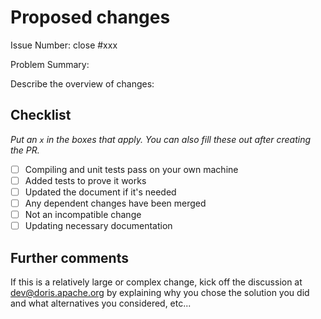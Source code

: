 <!--
!!!! Please Add Type in the PR header !!!!
CN: http://doris.incubator.apache.org/master/zh-CN/community/commit-format-specification.html#commit-%E6%A0%BC%E5%BC%8F%E8%A7%84%E8%8C%83
EN: http://doris.incubator.apache.org/master/en/community/commit-format-specification.html#commit-%E6%A0%BC%E5%BC%8F%E8%A7%84%E8%8C%83
-->

# Proposed changes

Issue Number: close #xxx

Problem Summary:

Describe the overview of changes:

## Checklist

_Put an `x` in the boxes that apply. You can also fill these out after creating the PR._

- [ ] Compiling and unit tests pass on your own machine
- [ ] Added tests to prove it works
- [ ] Updated the document if it's needed
- [ ] Any dependent changes have been merged
- [ ] Not an incompatible change
- [ ] Updating necessary documentation 

## Further comments

If this is a relatively large or complex change, kick off the discussion at dev@doris.apache.org by explaining why you chose the solution you did and what alternatives you considered, etc...
